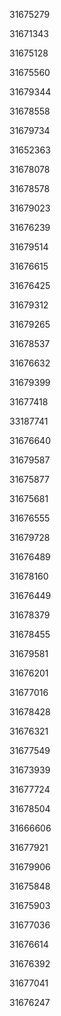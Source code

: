 31675279

31671343

31675128

31675560

31679344

31678558

31679734

31652363

31678078

31678578

31679023

31676239

31679514

31676615

31676425

31679312

31679265

31678537

31676632

31679399

31677418

33187741

31676640

31679587

31675877

31675681

31676555

31679728

31676489

31678160

31676449

31678379

31678455

31679581

31676201

31677016

31678428

31676321

31677549

31673939

31677724

31678504

31666606

31677921

31679906

31675848

31675903

31677036

31676614

31676392

31677041

31676247

